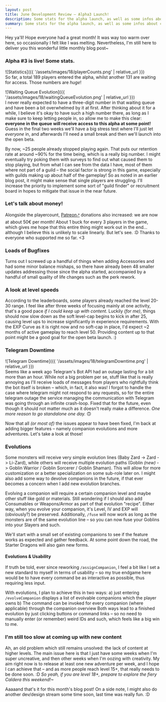 ```yaml
---
layout: post
title: June Development Review – Alpha3 Launch!
description: Some stats for the alpha launch, as well as some infos about companion evolutions.
summary: Some stats for the alpha launch, as well as some infos about companion evolutions.
---
```


Hey ya'll! Hope everyone had a great month!
It was way too warm over here, so occasionally I felt like I was melting. Nevertheless, I'm still here to deliver you this wonderful little monthly blog post~

### Alpha #3 is live! Some stats.
![Statistics]({{ '/assets/images/18/playerCounts.png' | relative_url }})<br>
So far, a total 189 players entered the alpha, whilst another 131 are waiting for access. Those numbers are *huge*!

![Waiting Queue Evolution]({{ '/assets/images/18/waitingQueueEvolution.png' | relative_url }})<br>
I never really expected to have a three-digit number in that waiting queue and have been a bit overwhelmed by it at first. After thinking about it for a while, I believe it's okay to have such a high number there, as long as I make sure to keep letting people in, so allow me to make this clear: **everyone in the queue will receive access to this alpha at some point!** Guess in the final two weeks we'll have a big stress test where I'll just let *everyone* in, and afterwards I'll need a small break and then we'll launch into the open beta.

By now, ~25 people already stopped playing again. That puts our retention rate at around ~90% for the time being, which is a really big number. I might eventually try poking them with surveys to find out what caused them to stop playing, but from what I can see from the data I have, most of them where not part of a guild – the social factor is strong in this game, especially with guilds making up about half of the gameplay! So as noted in an earlier blog post, it might make sense that single players are struggling. I'll increase the priority to implement some sort of "guild finder" or recruitment board in hopes to mitigate that issue in the near future.

### Let's talk about money!
Alongside the playercount, [Patreon🡕](http://patreon.typotales.com) donations also increased: we are now at about 50€ per month! About 1 buck for every 3 players in the game, which gives me hope that this entire thing might work out in the end... although I believe this is unlikely to scale linearly. But let's see. :D Thanks to everyone who supported me so far. <3

### Loads of Bugfixes
Turns out I screwed up a handful of things when adding Accessories and had some minor balance mishaps, so there have already been 48 smaller updates addressing those since the alpha started, accompanied by a handful of small quality of life changes such as the perk rework.

### A look at level speeds
According to the leaderboards, some players already reached the level 20-30 range. I feel like after three weeks of focusing mainly at one activity, that's a good pace *if I could keep up with content*. Luckily *(for me)*, things should now slow down as the soft level-cap begins to kick in after 25, causing level ups to increase significantly in experience requirements. With the EXP Curve as it is right now and no soft-cap in place, I'd expect ~2 months of active gameplay to reach level 50. Providing content up to that point might be a good goal for the open beta launch. :)

### Telegram Downtime
![Telegram Downtime]({{ '/assets/images/18/telegramDowntime.png' | relative_url }})<br>
Seems like a week ago Telegram's Bot API had an outage lasting for a bit more than an hour. While not a big problem per se, stuff like that is really annoying as I'll receive loads of messages from players who rightfully think the bot itself is broken – which, in fact, it also was! I forgot to handle the case where telegram might not respond to any requests, so for the entire telegram outage the service managing the communication with Telegram was going through an infinite crash-loop. Fixed that for the future, even though it should not matter much as it doesn't really make a difference. *One more reason to go standalone one day.* 🙃

Now that all *(or most of)* the issues appear to have been fixed, I'm back at adding bigger features – namely companion evolutions and more adventures. Let's take a look at those!

### Evolutions
Some monsters will receive very simple evolution lines (Baby Zard -> Zard -> Li-Zard), while others will receive multiple evolution paths (Goblin *(new)* -> Goblin Warrior / Goblin Sorcerer / Goblin Shaman). This will allow for more customization or a better specialization on some sub-role later on. I might also add some way to devolve companions in the future, if that ever becomes a concern when I add new evolution branches.

Evolving a companion will require a certain companion level and maybe other stuff like gold or materials. Still wondering if I should also add Consumables or Weapons/Armor as part of that evolution "recipe". Either way, when you evolve your companion, it's Level, IV and EXP will (obviously?) be preserved. Additionally, `/fuse` will now work as long as the monsters are of the same evolution line – so you can now fuse your Goblins into your Slayers and such.

We'll start with a small set of existing companions to see if the feature works as expected and gather feedback. At some point down the road, the Starter Dragons will also gain new forms.

#### Evolutions & Usability
If truth be told, ever since reworking `/assignCompanion`, I feel a bit like I set a new standard to myself in terms of usability – so my true endgame here would be to have every command be as interactive as possible, thus requiring less input.

With evolutions, I plan to achieve this in two ways:
a) just entering `/evolveCompanion` displays a list of evolvable companions which the player owns
b) The command can be invoked for every companion (where applicable) through the companion overview
Both ways lead to a finished evolution by just clicking buttons or command links – so no need to manually enter (or remember) weird IDs and such, which feels like a big win to me.

### I'm still too slow at coming up with new content
Ah, an old problem which still remains unsolved: the lack of content at higher levels. The main issue here is that I just have some weeks when I'm super uncreative, and then other weeks when I'm oozing with creativity. My aim right now is to release at least one new adventure per week, and I hope I can achieve that – and as more people reach level 15+, that really needs to be done soon. :D
*So yeah, if you are level 18+, prepare to explore the fiery Caldera this weekend!~*

Aaaaand that's it for this month's blog post! 
On a side note, I might also do another dev/design stream some time soon, last time was really fun. :D